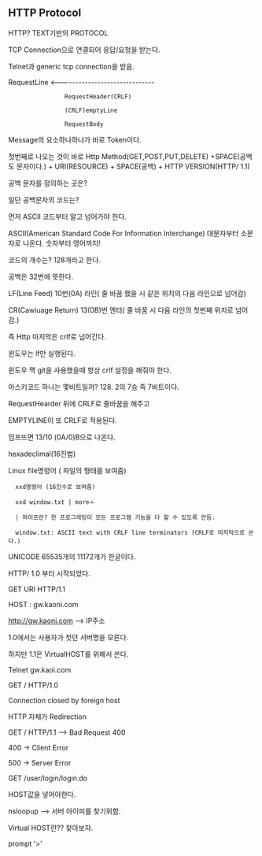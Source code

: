  ## HTTP Protocol
 
 HTTP? TEXT기반의 PROTOCOL
 
 TCP Connection으로 연결되어 응답/요청을 받는다.
 
 Telnet과 generic tcp connection을 받음.  
 
 RequestLine <------------------------------
                    
                    RequestHeader(CRLF)
                    
                    (CRLF)emptyLine
                    
                    RequestBody
                    
                    
Message의 요소하나하나가 바로 Token이다.

첫번째로 나오는 것이 바로 Http Method(GET,POST,PUT,DELETE) +SPACE(공백도 문자이다.) + URI(RESOURCE) + SPACE(공백) + HTTP VERSION(HTTP/ 1.1)

공백 문자를 정의하는 곳은? 

일단 공백문자의 코드는?

먼저 ASCII 코드부터 알고 넘어가야 한다.

ASCII(American Standard Code For Information Interchange) 대문자부터 소문자로 나온다. 숫자부터 영어까지!

코드의 개수는? 128개라고 한다.

공백은 32번에 뜻한다. 

LF(Line Feed) 10번(0A) 라인( 줄 바꿈 했을 시 같은 위치의 다음 라인으로 넘어감)

CR(Cawiuage Return) 13(0B)번 엔터( 줄 바꿈 시 다음 라인의 첫번째 위치로 넘어감.)

즉 Http 마지막은 crlf로 넘어간다.

윈도우는 lf만 실행된다.

윈도우 맥 git을 사용했을때 항상 crlf 설정을 해줘야 한다.

아스키코드 하나는 몇비트일까? 128. 2의 7승 즉 7비트이다.

RequestHearder 뒤에 CRLF로 줄바꿈을 해주고

EMPTYLINE이 또 CRLF로 적용된다.

덤프뜨면 13/10 (0A/0)B으로 나온다.

hexadeclimal(16진법)

Linux file명령어 ( 파일의 형태를 보여줌)

      xxd명령어 (16진수로 보여줌)

      xxd window.txt | moreㅗ
      
      | 파이프란? 한 프로그래밍이 모든 프로그램 기능을 다 할 수 있도록 만듬.
      
      window.txt: ASCII text with CRLF line terminators (CRLF로 마지막으로 쓴다.)
      


UNICODE 65535개의 11172개가 한글이다.

HTTP/ 1.0 부터 시작되었다.

GET URI HTTP/1.1

HOST : gw.kaoni.com

http://gw.kaoni.com --> IP주소

1.0에서는 사용자가 첫던 서버명을 모른다.

하지만 1.1은 VirtualHOST를 위해서 쓴다.

Telnet gw.kaoi.com

GET / HTTP/1.0

Connection closed by foreign host

HTTP 자체가 Redirection 

GET / HTTP/1.1 --> Bad  Request 400

400 -> Client Error

500 -> Server Error

GET /user/login/login.do

HOST값을 넣어야한다.

nsloopup --> 서버 아이피를 찾기위함.

Virtual HOST란?? 찾아보자.

prompt '>' 

